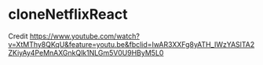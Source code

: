 # cloneNetflixReact

Credit https://www.youtube.com/watch?v=XtMThy8QKqU&feature=youtu.be&fbclid=IwAR3XXFg8yATH_IWzYASlTA2ZKiyAy4PeMnAXGnkQlk1NLGm5V0U9HByM5L0
